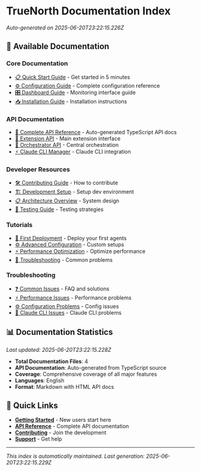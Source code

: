 # TrueNorth Documentation Index

*Auto-generated on 2025-06-20T23:22:15.226Z*

## 📖 Available Documentation

### Core Documentation
- [📋 Quick Start Guide](./guides/quick-start.md) - Get started in 5 minutes
- [⚙️ Configuration Guide](./guides/configuration.md) - Complete configuration reference
- [🎛️ Dashboard Guide](./guides/dashboard.md) - Monitoring interface guide
- [📥 Installation Guide](./guides/installation.md) - Installation instructions

### API Documentation
- [🔧 Complete API Reference](./api/index.html) - Auto-generated TypeScript API docs
- [📘 Extension API](./api/modules/extension.html) - Main extension interface
- [🤖 Orchestrator API](./api/classes/TrueNorthOrchestrator.html) - Central orchestration
- [⚡ Claude CLI Manager](./api/classes/ClaudeCliManager.html) - Claude CLI integration

### Developer Resources
- [🛠️ Contributing Guide](./developer/contributing.md) - How to contribute
- [🏗️ Development Setup](./developer/development-setup.md) - Setup dev environment
- [📋 Architecture Overview](./architecture/system-overview.md) - System design
- [🧪 Testing Guide](./developer/testing.md) - Testing strategies

### Tutorials
- [🚀 First Deployment](./tutorials/first-deployment.md) - Deploy your first agents
- [⚙️ Advanced Configuration](./tutorials/advanced-configuration.md) - Custom setups
- [⚡ Performance Optimization](./tutorials/performance-optimization.md) - Optimize performance
- [🐛 Troubleshooting](./tutorials/troubleshooting.md) - Common problems

### Troubleshooting
- [❓ Common Issues](./troubleshooting/common-issues.md) - FAQ and solutions
- [⚡ Performance Issues](./troubleshooting/performance.md) - Performance problems
- [⚙️ Configuration Problems](./troubleshooting/configuration.md) - Config issues
- [🤖 Claude CLI Issues](./troubleshooting/claude-cli.md) - Claude CLI problems

## 📊 Documentation Statistics

*Last updated: 2025-06-20T23:22:15.228Z*

- **Total Documentation Files**: 4
- **API Documentation**: Auto-generated from TypeScript source
- **Coverage**: Comprehensive coverage of all major features
- **Languages**: English
- **Format**: Markdown with HTML API docs

## 🔗 Quick Links

- **[Getting Started](./guides/quick-start.md)** - New users start here
- **[API Reference](./api/index.html)** - Complete API documentation  
- **[Contributing](./developer/contributing.md)** - Join the development
- **[Support](https://github.com/truenorth/issues)** - Get help

---

*This index is automatically maintained. Last generation: 2025-06-20T23:22:15.229Z*
